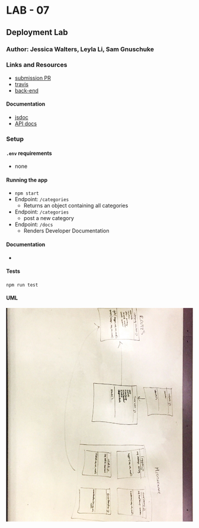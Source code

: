 # LAB - 07

## Deployment Lab

### Author: Jessica Walters, Leyla Li, Sam Gnuschuke

### Links and Resources
* [submission PR]()
* [travis]()
* [back-end]()

#### Documentation
* [jsdoc]()
* [API docs](http://localhost:3333/api-docs)


### Setup
#### `.env` requirements
* none

#### Running the app
* `npm start`
* Endpoint: `/categories`
  * Returns an object containing all categories
* Endpoint: `/categories`
    * post a new category
* Endpoint: `/docs`
  * Renders Developer Documentation

#### Documentation
*
  
#### Tests
`npm run test`

#### UML

![UML Diagram](build-server-whiteboard.jpg)